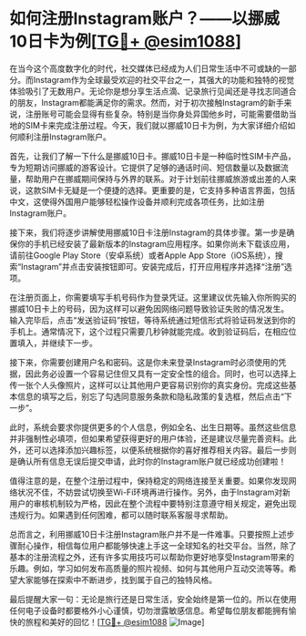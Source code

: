# 如何注册Instagram账户？——以挪威10日卡为例[[TG💪+ @esim1088](https://t.me/s/esim1088)]

在当今这个高度数字化的时代，社交媒体已经成为人们日常生活中不可或缺的一部分。而Instagram作为全球最受欢迎的社交平台之一，其强大的功能和独特的视觉体验吸引了无数用户。无论你是想分享生活点滴、记录旅行见闻还是寻找志同道合的朋友，Instagram都能满足你的需求。然而，对于初次接触Instagram的新手来说，注册账号可能会显得有些复杂。特别是当你身处异国他乡时，可能需要借助当地的SIM卡来完成注册过程。今天，我们就以挪威10日卡为例，为大家详细介绍如何顺利注册Instagram账户。

首先，让我们了解一下什么是挪威10日卡。挪威10日卡是一种临时性SIM卡产品，专为短期访问挪威的游客设计。它提供了足够的通话时间、短信数量以及数据流量，帮助用户在挪威期间保持与外界的联系。对于计划前往挪威旅游或出差的人来说，这款SIM卡无疑是一个便捷的选择。更重要的是，它支持多种语言界面，包括中文，这使得外国用户能够轻松操作设备并顺利完成各项任务，比如注册Instagram账户。

接下来，我们将逐步讲解使用挪威10日卡注册Instagram的具体步骤。第一步是确保你的手机已经安装了最新版本的Instagram应用程序。如果你尚未下载该应用，请前往Google Play Store（安卓系统）或者Apple App Store（iOS系统），搜索“Instagram”并点击安装按钮即可。安装完成后，打开应用程序并选择“注册”选项。

在注册页面上，你需要填写手机号码作为登录凭证。这里建议优先输入你所购买的挪威10日卡上的号码，因为这样可以避免因网络问题导致验证失败的情况发生。输入完毕后，点击“发送验证码”按钮，等待系统通过短信形式将验证码发送到你的手机上。通常情况下，这个过程只需要几秒钟就能完成。收到验证码后，在相应位置填入，并继续下一步。

接下来，你需要创建用户名和密码。这是你未来登录Instagram时必须使用的凭据，因此务必设置一个容易记住但又具有一定安全性的组合。同时，也可以选择上传一张个人头像照片，这样可以让其他用户更容易识别你的真实身份。完成这些基本信息的填写之后，别忘了勾选同意服务条款和隐私政策的复选框，然后点击“下一步”。

此时，系统会要求你提供更多的个人信息，例如全名、出生日期等。虽然这些信息并非强制性必填项，但如果希望获得更好的用户体验，还是建议尽量完善资料。此外，还可以选择添加兴趣标签，以便系统根据你的喜好推荐相关内容。最后一步则是确认所有信息无误后提交申请，此时你的Instagram账户就已经成功创建啦！

值得注意的是，在整个注册过程中，保持稳定的网络连接至关重要。如果你发现网络状况不佳，不妨尝试切换至Wi-Fi环境再进行操作。另外，由于Instagram对新用户的审核机制较为严格，因此在整个流程中要特别注意遵守相关规定，避免出现违规行为。如果遇到任何困难，都可以随时联系客服寻求帮助。

总而言之，利用挪威10日卡注册Instagram账户并不是一件难事。只要按照上述步骤耐心操作，相信每位用户都能够快速上手这一全球知名的社交平台。当然，除了基本的注册流程之外，还有许多实用技巧可以帮助你更好地享受Instagram带来的乐趣。例如，学习如何发布高质量的照片视频、如何与其他用户互动交流等等。希望大家能够在探索中不断进步，找到属于自己的独特风格。

最后提醒大家一句：无论是旅行还是日常生活，安全始终是第一位的。所以在使用任何电子设备时都要格外小心谨慎，切勿泄露敏感信息。希望每位朋友都能拥有愉快的旅程和美好的回忆！[[TG💪+ @esim1088](https://t.me/s/esim1088) ![Image](https://i.postimg.cc/4NQfJmqS/Snipaste-2025-05-13-00-14-12.png)]